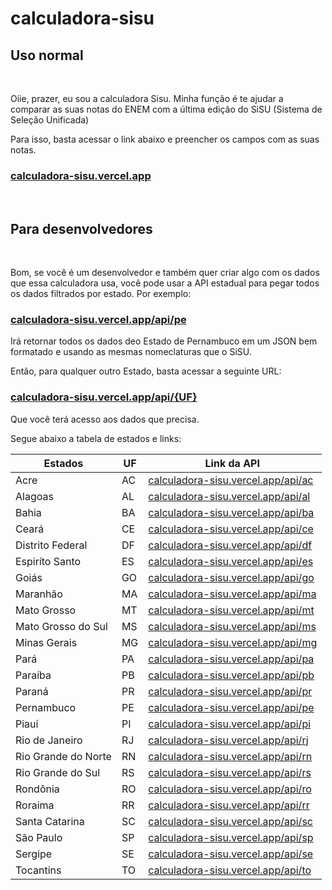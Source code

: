 # calculadora-sisu

## Uso normal

&nbsp;

Oiie, prazer, eu sou a calculadora Sisu. Minha função é te ajudar a comparar as suas notas do ENEM com a última edição do SiSU (Sistema de Seleção Unificada)

Para isso, basta acessar o link abaixo e preencher os campos com as suas notas.

### [calculadora-sisu.vercel.app](https://calculadora-sisu.vercel.app/)

&nbsp;

## Para desenvolvedores

&nbsp;

Bom, se você é um desenvolvedor e também quer criar algo com os dados que essa calculadora usa, você pode usar a API estadual para pegar todos os dados filtrados por estado. Por exemplo:

### [calculadora-sisu.vercel.app/api/pe](https://calculadora-sisu.vercel.app/api/pe)

Irá retornar todos os dados deo Estado de Pernambuco em um JSON bem formatado e usando as mesmas nomeclaturas que o SiSU.

Então, para qualquer outro Estado, basta acessar a seguinte URL:

### [calculadora-sisu.vercel.app/api/{UF}](https://calculadora-sisu.vercel.app/api/)

Que você terá acesso aos dados que precisa.

Segue abaixo a tabela de estados e links:

Estados | UF | Link da API
-------------------- | ----- | ----------------------------------------
Acre | AC | [calculadora-sisu.vercel.app/api/ac](https://calculadora-sisu.vercel.app/api/ac)
Alagoas | AL | [calculadora-sisu.vercel.app/api/al](https://calculadora-sisu.vercel.app/api/al)
Bahia | BA | [calculadora-sisu.vercel.app/api/ba](https://calculadora-sisu.vercel.app/api/ba)
Ceará | CE | [calculadora-sisu.vercel.app/api/ce](https://calculadora-sisu.vercel.app/api/ce)
Distrito Federal | DF | [calculadora-sisu.vercel.app/api/df](https://calculadora-sisu.vercel.app/api/df)
Espiríto Santo | ES | [calculadora-sisu.vercel.app/api/es](https://calculadora-sisu.vercel.app/api/es)
Goiás | GO | [calculadora-sisu.vercel.app/api/go](https://calculadora-sisu.vercel.app/api/go)
Maranhão | MA | [calculadora-sisu.vercel.app/api/ma](https://calculadora-sisu.vercel.app/api/ma)
Mato Grosso | MT | [calculadora-sisu.vercel.app/api/mt](https://calculadora-sisu.vercel.app/api/mt)
Mato Grosso do Sul | MS | [calculadora-sisu.vercel.app/api/ms](https://calculadora-sisu.vercel.app/api/ms)
Minas Gerais | MG | [calculadora-sisu.vercel.app/api/mg](https://calculadora-sisu.vercel.app/api/mg)
Pará | PA | [calculadora-sisu.vercel.app/api/pa](https://calculadora-sisu.vercel.app/api/pa)
Paraíba | PB | [calculadora-sisu.vercel.app/api/pb](https://calculadora-sisu.vercel.app/api/pb)
Paraná | PR | [calculadora-sisu.vercel.app/api/pr](https://calculadora-sisu.vercel.app/api/pr)
Pernambuco | PE | [calculadora-sisu.vercel.app/api/pe](https://calculadora-sisu.vercel.app/api/pe)
Piauí | PI | [calculadora-sisu.vercel.app/api/pi](https://calculadora-sisu.vercel.app/api/pi)
Rio de Janeiro | RJ | [calculadora-sisu.vercel.app/api/rj](https://calculadora-sisu.vercel.app/api/rj)
Rio Grande do Norte | RN | [calculadora-sisu.vercel.app/api/rn](https://calculadora-sisu.vercel.app/api/rn)
Rio Grande do Sul | RS | [calculadora-sisu.vercel.app/api/rs](https://calculadora-sisu.vercel.app/api/rs)
Rondônia | RO | [calculadora-sisu.vercel.app/api/ro](https://calculadora-sisu.vercel.app/api/ro)
Roraima | RR | [calculadora-sisu.vercel.app/api/rr](https://calculadora-sisu.vercel.app/api/rr)
Santa Catarina | SC | [calculadora-sisu.vercel.app/api/sc](https://calculadora-sisu.vercel.app/api/sc)
São Paulo | SP | [calculadora-sisu.vercel.app/api/sp](https://calculadora-sisu.vercel.app/api/sp)
Sergipe | SE | [calculadora-sisu.vercel.app/api/se](https://calculadora-sisu.vercel.app/api/se)
Tocantins | TO | [calculadora-sisu.vercel.app/api/to](https://calculadora-sisu.vercel.app/api/to)
